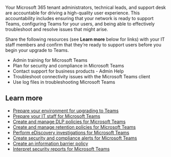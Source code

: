 Your Microsoft 365 tenant administrators, technical leads, and support desk are accountable for driving a high-quality user experience. This accountability includes ensuring that your network is ready to support Teams, configuring Teams for your users, and being able to effectively troubleshoot and resolve issues that might arise.

Share the following resources (see **Learn more** below for links) with your IT staff members and confirm that they’re ready to support users before you begin your upgrade to Teams. 

- Admin training for Microsoft Teams
- Plan for security and compliance in Microsoft Teams
- Contact support for business products - Admin Help
- Troubleshoot connectivity issues with the Microsoft Teams client
- Use log files in troubleshooting Microsoft Teams

## Learn more

- [Prepare your environment for upgrading to Teams](https://docs.microsoft.com/MicrosoftTeams/upgrade-prepare-environment?azure-portal=true)
- [Prepare your IT staff for Microsoft Teams](https://docs.microsoft.com/MicrosoftTeams/upgrade-prepare-it-pros?azure-portal=true)
- [Create and manage DLP policies for Microsoft Teams](https://docs.microsoft.com/office365/securitycompliance/dlp-microsoft-teams?azure-portal=true)
- [Create and manage retention policies for Microsoft Teams](https://docs.microsoft.com/microsoftteams/retention-policies?azure-portal=true)
- [Perform eDiscovery investigations for Microsoft Teams](https://docs.microsoft.com/microsoftteams/ediscovery-investigation?azure-portal=true)
- [Create security and compliance alerts for Microsoft Teams](https://docs.microsoft.com/microsoft-365/compliance/alert-policies?azure-portal=true)
- [Create an information barrier policy](https://docs.microsoft.com/microsoftteams/information-barriers-in-teams?azure-portal=true)
- [Interpret security reports for Microsoft Teams](https://docs.microsoft.com/microsoft-365/compliance/reports-in-security-and-compliance?azure-portal=true)
